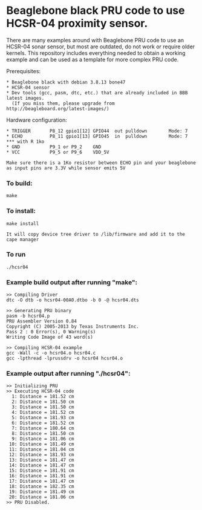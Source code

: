 
Beaglebone black PRU code to use HCSR-04 proximity sensor.
===

There are many examples around with Beaglebone PRU code to use an HCSR-04 sonar sensor, but most are outdated, do not work or require older kernels. 
This repository includes everything needed to obtain a working example and can be used as a template for more complex PRU code.

Prerequisites:

	* Beaglebone black with debian 3.8.13 bone47
	* HCSR-04 sensor
	* Dev tools (gcc, pasm, dtc, etc.) that are already included in BBB latest images.
	  (If you miss them, please upgrade from http://beagleboard.org/latest-images/)

Hardware configuration:

	* TRIGGER		P8_12 gpio1[12] GPIO44	out	pulldown		Mode: 7 
	* ECHO			P8_11 gpio1[13] GPIO45	in	pulldown		Mode: 7 *** with R 1ko
	* GND			P9_1 or P9_2	GND
	* VCC			P9_5 or P9_6	VDD_5V
	
	Make sure there is a 1Ko resistor between ECHO pin and your beaglebone
	as input pins are 3.3V while sensor emits 5V	

### To build:

	make
	
### To install:

	make install
	
	It will copy device tree driver to /lib/firmware and add it to the cape manager
	
### To run

	./hcsr04

### Example build output after running "make":

	>> Compiling Driver
	dtc -O dtb -o hcsr04-00A0.dtbo -b 0 -@ hcsr04.dts
	
	>> Generating PRU binary
	pasm -b hcsr04.p
	PRU Assembler Version 0.84
	Copyright (C) 2005-2013 by Texas Instruments Inc.
	Pass 2 : 0 Error(s), 0 Warning(s)
	Writing Code Image of 43 word(s)
	
	>> Compiling HCSR-04 example
	gcc -Wall -c -o hcsr04.o hcsr04.c
	gcc -lpthread -lprussdrv -o hcsr04 hcsr04.o


### Example output after running "./hcsr04":

	>> Initializing PRU
	>> Executing HCSR-04 code
	  1: Distance = 181.52 cm
	  2: Distance = 181.50 cm
	  3: Distance = 181.50 cm
	  4: Distance = 181.52 cm
	  5: Distance = 181.93 cm
	  6: Distance = 181.52 cm
	  7: Distance = 180.64 cm
	  8: Distance = 181.50 cm
	  9: Distance = 181.06 cm
	 10: Distance = 181.49 cm
	 11: Distance = 181.04 cm
	 12: Distance = 181.93 cm
	 13: Distance = 181.47 cm
	 14: Distance = 181.47 cm
	 15: Distance = 181.91 cm
	 16: Distance = 181.91 cm
	 17: Distance = 181.47 cm
	 18: Distance = 182.35 cm
	 19: Distance = 181.49 cm
	 20: Distance = 181.06 cm
	>> PRU Disabled.

